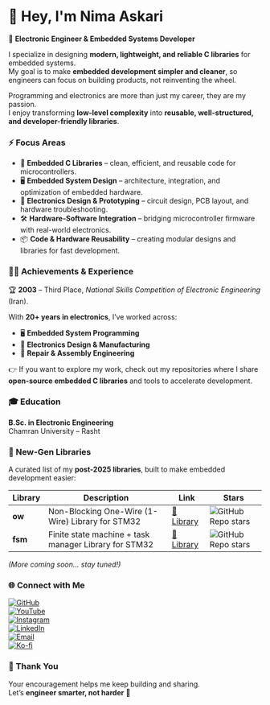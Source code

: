 # 👋 Hey, I'm Nima Askari  

🚀 **Electronic Engineer & Embedded Systems Developer**  

I specialize in designing **modern, lightweight, and reliable C libraries** for embedded systems.  
My goal is to make **embedded development simpler and cleaner**, so engineers can focus on building products, not reinventing the wheel.  

Programming and electronics are more than just my career, they are my passion.  
I enjoy transforming **low-level complexity** into **reusable, well-structured, and developer-friendly libraries**.  

### ⚡ Focus Areas
- 🔧 **Embedded C Libraries** – clean, efficient, and reusable code for microcontrollers.  
- 🖥 **Embedded System Design** – architecture, integration, and optimization of embedded hardware.  
- 🔩 **Electronics Design & Prototyping** – circuit design, PCB layout, and hardware troubleshooting.  
- 🛠 **Hardware-Software Integration** – bridging microcontroller firmware with real-world electronics.  
- 📦 **Code & Hardware Reusability** – creating modular designs and libraries for fast development.  

### 👨‍💻 Achievements & Experience  

🏆 **2003** – Third Place, *National Skills Competition of Electronic Engineering* (Iran).  

With **20+ years in electronics**, I’ve worked across:  
- 🖥 **Embedded System Programming**  
- 🔩 **Electronics Design & Manufacturing**  
- 🔌 **Repair & Assembly Engineering**  

👉 If you want to explore my work, check out my repositories where I share **open-source embedded C libraries** and tools to accelerate development.  

### 🎓 Education  
**B.Sc. in Electronic Engineering**  
Chamran University – Rasht  

### 🧩 New-Gen Libraries  

A curated list of my **post-2025 libraries**, built to make embedded development easier:  

| Library | Description | Link | Stars |
|---------|-------------|------|-------|
| **ow** | Non-Blocking One-Wire (1-Wire) Library for STM32 | [🔗 Library](https://github.com/nimaltd/ow) | ![GitHub Repo stars](https://img.shields.io/github/stars/NimaLTD/ow?style=social) |
| **fsm** | Finite state machine + task manager Library for STM32 | [🔗 Library](https://github.com/nimaltd/fsm) | ![GitHub Repo stars](https://img.shields.io/github/stars/NimaLTD/fsm?style=social) |

*(More coming soon... stay tuned!)*  

### 🌐 Connect with Me  

[![GitHub](https://img.shields.io/badge/GitHub-Follow-black?style=for-the-badge&logo=github)](https://www.github.com/NimaLTD)  
[![YouTube](https://img.shields.io/badge/YouTube-Subscribe-red?style=for-the-badge&logo=youtube)](https://www.youtube.com/@NimaLTD)  
[![Instagram](https://img.shields.io/badge/Instagram-Follow-purple?style=for-the-badge&logo=instagram)](https://www.instagram.com/github.NimaLTD)  
[![LinkedIn](https://img.shields.io/badge/LinkedIn-Connect-blue?style=for-the-badge&logo=linkedin)](https://linkedin.com/in/nimaltd)  
[![Email](https://img.shields.io/badge/Email-Contact-red?style=for-the-badge&logo=gmail)](mailto:nima.askari@gmail.com)  
[![Ko-fi](https://img.shields.io/badge/Ko--fi-Support-orange?style=for-the-badge&logo=ko-fi)](https://ko-fi.com/nimaltd)  

### 💬 Thank You  

Your encouragement helps me keep building and sharing.  
Let’s **engineer smarter, not harder** 🌟
